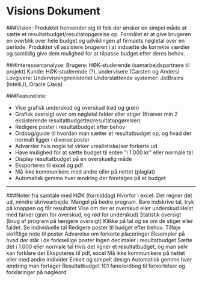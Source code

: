 # Visions Dokument

###Vision:
Produktet henvender sig til folk der ønsker en simpel måde at sætte et resultatbudget/resultatopgørelse op. Formålet er at give brugeren en overblik over hele budget og udviklingen af firmaets nøgletal over en periode. Produktet vil assistere brugeren i at indsætte de korrekte værdier og samtidig give dem mulighed for at tilpasse budget efter deres behov.

###Interessentanalyse:
Brugere: HØK-studerende (samarbejdspartnere til projekt)
Kunde: HØK-studerende (?), undervisere (Carsten og Anders)
Lovgivere: Undervisningministeriet
Understøttende systemer: JetBrains (IntelliJ), Oracle (Java)

###Featureliste:
-	Vise grafisk underskud og overskud (rød og grøn)
-	Grafisk oversigt over om nøgletal falder eller stiger (Kræver min 2 eksisterende resultatbudgetter/resultatopgørelser)
-	Redigere poster i resultatbudget efter behov
-	Ordbog/guide til hvordan man sætter et resultatbudget op, og hvad der normalt ligger i diverse poster
-	Advarsler hvis nogle tal virker urealistiske/ser forkerte ud
-	Have mulighed for at sætte budget til enten ”i 1.000 kr” eller normale tal
-	Display resultatbudget på en overskuelig måde
-	Eksporteres til excel og pdf
-	Må ikke kommunikere med andre eller på nettet (plagiat)
-	Automatisk gemme hver ændring der foretages på et budget 
 
-----------------------------------------------------------------------------------------------------------------------------------------------------------------

###Noter fra samtale med HØK (formiddag)
Hvorfor i excel: Det regner det ud, mindre skrivearbejde. Mangel på bedre program.
Bare indskrive tal, tryk på knappen og får resultatet
Vise om der er overskud eller underskud
Helst med farver (grøn for overskud, og rød for underskud)
Statistik oversigt (brug af program på længere oversigt)
Klikke på tal og se om de stiger eller faldet. Se individuelle tal
Redigere poster til budget efter behov.
Tilføje skriftlige note til poster
Advarelse om forkerte placeringer
Eksempler på hvad der står i de forksellige poster
Ingen decimaler i resultatbudget
Sætte det i 1.000 eller normale tal
Hvis det ligner et resultatbudget, og man selv kan forklare det
Ekspoteres til pdf, excel
Må ikke kommunikere på nettet eller med andre individer
Enkelt og simpelt design
Automatisk gemme hver ændring man fortager
Resultatbudget 101 fane/ordbog til forkortelser og forklaringer på nøgleord

